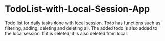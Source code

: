 # TodoList-with-Local-Session-App
Todo list for daily tasks done with local session. Todo has functions such as filtering, adding, deleting and deleting all. The added todo is also added to the local session. If it is deleted, it is also deleted from local.
